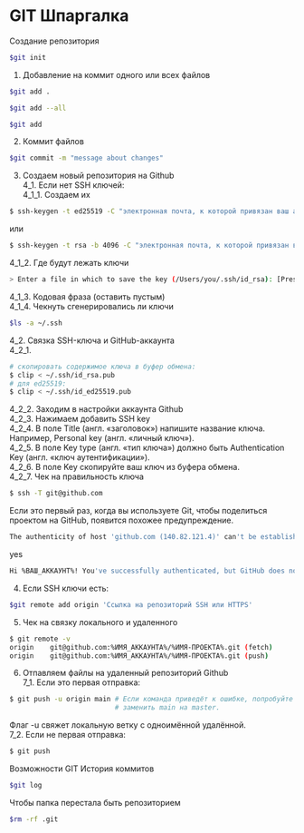 # GIT Шпаргалка

Создание репозитория  
```bash
$git init
```  
1. Добавление на коммит одного или всех файлов  
```bash
$git add .

$git add --all

$git add
```  
2. Коммит файлов  
```bash
$git commit -m "message about changes"
```  
3. Создаем новый репозитория на Github   
4_1. Если нет SSH ключей:  
4_1_1. Создаем их  
```bash
$ ssh-keygen -t ed25519 -C "электронная почта, к которой привязан ваш аккаунт на GitHub"
```  
или
```bash
$ ssh-keygen -t rsa -b 4096 -C "электронная почта, к которой привязан ваш аккаунт на GitHub"
```  
4_1_2. Где будут лежать ключи
```bash
> Enter a file in which to save the key (/Users/you/.ssh/id_rsa): [Press enter]
```  
4_1_3. Кодовая фраза (оставить пустым)  
4_1_4. Чекнуть сгенерировались ли ключи
```bash
$ls -a ~/.ssh
```  
4_2. Связка SSH-ключа и GitHub-аккаунта  
4_2_1.
```bash
# скопировать содержимое ключа в буфер обмена:
$ clip < ~/.ssh/id_rsa.pub
# для ed25519:
$ clip < ~/.ssh/id_ed25519.pub
```  
4_2_2. Заходим в настройки аккаунта Github  
4_2_3. Нажимаем добавить SSH key  
4_2_4. В поле Title (англ. «заголовок») напишите название ключа. Например, Personal key (англ. «личный ключ»).  
4_2_5. В поле Key type (англ. «тип ключа») должно быть Authentication Key (англ. «ключ аутентификации»).  
4_2_6. В поле Key скопируйте ваш ключ из буфера обмена.  
4_2_7. Чек на правильность ключа  
```bash
$ ssh -T git@github.com
```  
Если это первый раз, когда вы используете Git, чтобы поделиться проектом на GitHub, появится похожее предупреждение.  
```bash
The authenticity of host 'github.com (140.82.121.4)' can't be established. ED25519 key fingerprint is SHA256:+DiY3wvvV6TuJJhbpZisF/zLDA0zPMSvHdkr4UvCOqU. This key is not known by any other names. Are you sure you want to continue connecting (yes/no/[fingerprint])?
```  
yes
```bash
Hi %ВАШ_АККАУНТ%! You've successfully authenticated, but GitHub does not provide shell access.
```  
4. Если SSH ключи есть:  
```bash
$git remote add origin 'Ссылка на репозиторий SSH или HTTPS'
```  
5. Чек на связку локального и удаленного  
```bash
$ git remote -v
origin    git@github.com:%ИМЯ_АККАУНТА%/%ИМЯ-ПРОЕКТА%.git (fetch)
origin    git@github.com:%ИМЯ_АККАУНТА%/%ИМЯ-ПРОЕКТА%.git (push) 
```  
6. Отпавляем файлы на удаленный репозиторий Github  
7_1. Если это первая отправка:  
```bash
$ git push -u origin main # Если команда приведёт к ошибке, попробуйте 
                          # заменить main на master.
```  
Флаг -u свяжет локальную ветку с одноимённой удалённой.  
7_2. Если не первая отправка:
```bash
$ git push
```




Возможности GIT
История коммитов
```bash
$git log
```
Чтобы папка перестала быть репозиторием
```bash
$rm -rf .git
```